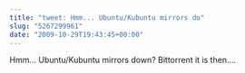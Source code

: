 ```yaml
---
title: "tweet: Hmm... Ubuntu/Kubuntu mirrors do"
slug: "5267299961"
date: "2009-10-29T19:43:45+00:00"
---
```

Hmm... Ubuntu/Kubuntu mirrors down? Bittorrent it is then....